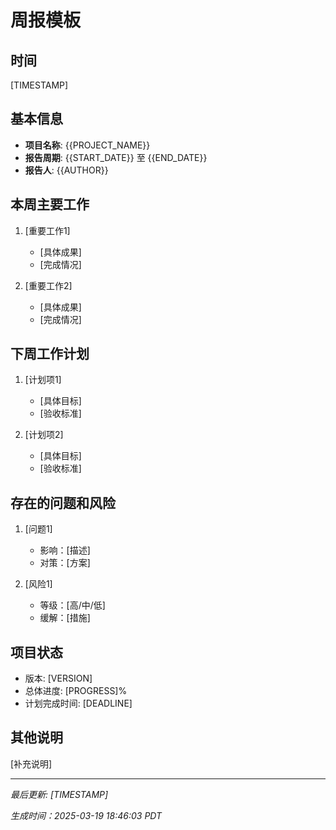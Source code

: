 # 周报模板

<!--
软件工程最佳实践：周报的价值
1. 总结与规划：回顾本周成果，规划下周工作
2. 项目节奏：确保项目按照迭代周期推进
3. 风险管理：及时识别和应对潜在风险
4. 团队协作：促进信息共享和团队同步
-->

## 时间
<!-- 使用PST时区，格式：YYYY-MM-DD HH:MM:SS PST -->
[TIMESTAMP]

## 基本信息
- **项目名称**: {{PROJECT_NAME}}
- **报告周期**: {{START_DATE}} 至 {{END_DATE}}
- **报告人**: {{AUTHOR}}

## 本周主要工作
<!--
记录本周完成的主要工作：
1. 按照重要性排序
2. 关注可交付成果
3. 突出重要里程碑
4. 包含具体的完成度量
-->

1. [重要工作1]
   - [具体成果]
   - [完成情况]

2. [重要工作2]
   - [具体成果]
   - [完成情况]

## 下周工作计划
<!--
制定下周计划的原则：
1. 对齐项目目标
2. 明确优先级
3. 考虑资源约束
4. 设定可衡量的目标
-->

1. [计划项1]
   - [具体目标]
   - [验收标准]

2. [计划项2]
   - [具体目标]
   - [验收标准]

## 存在的问题和风险
<!--
问题和风险管理：
1. 分析问题根源
2. 评估风险影响
3. 制定应对策略
4. 跟踪解决进展
-->

1. [问题1]
   - 影响：[描述]
   - 对策：[方案]

2. [风险1]
   - 等级：[高/中/低]
   - 缓解：[措施]

## 项目状态
<!--
项目状态跟踪：
1. 版本信息要准确
2. 进度偏差要分析
3. 时间节点要明确
4. 重要指标要量化
-->

- 版本: [VERSION]
- 总体进度: [PROGRESS]%
- 计划完成时间: [DEADLINE]

## 其他说明
<!--
补充信息：
1. 重要决策记录
2. 资源协调事项
3. 经验教训总结
4. 改进建议
-->

[补充说明]

---
*最后更新: [TIMESTAMP]* 

*生成时间：2025-03-19 18:46:03 PDT*